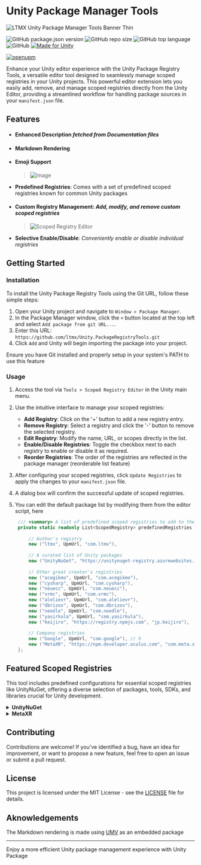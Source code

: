 # Unity Package Manager Tools

![LTMX Unity Package Manager Tools Banner Thin](https://github.com/ltmx/Unity.PackageManagerTools/assets/47640688/3677b97d-2bea-44ff-8bb6-7aee4f27ada2)


![GitHub package.json version](https://img.shields.io/github/package-json/v/ltmx/Unity.PackageManagerTools?color=blueviolet)
![GitHub repo size](https://img.shields.io/github/repo-size/ltmx/Unity.PackageManagerTools)
![GitHub top language](https://img.shields.io/github/languages/top/ltmx/Unity.PackageManagerTools?color=success)
![GitHub](https://img.shields.io/github/license/ltmx/Unity.PackageManagerTools)
[![Made for Unity](https://img.shields.io/badge/Made%20for-Unity-57b9d3.svg?logo=unity&color=blueviolet)](https://unity3d.com)

[![openupm](https://img.shields.io/npm/v/com.ltmx.unity.package-manager.tools?label=openupm&registry_uri=https://package.openupm.com)](https://openupm.com/packages/com.ltmx.package-manager.tools)



Enhance your Unity editor experience with the Unity Package Registry Tools, a versatile editor tool designed to seamlessly manage scoped registries in your Unity projects. This powerful editor extension lets you easily add, remove, and manage scoped registries directly from the Unity Editor, providing a streamlined workflow for handling package sources in your `manifest.json` file.

## Features

- #### Enhanced Description *fetched from Documentation files*
- #### Markdown Rendering
- #### Emoji Support
    > ![image](https://github.com/ltmx/Unity.PackageManagerTools/assets/47640688/71953d0c-9985-427a-bef0-b29c986793c5)

- **Predefined Registries**: Comes with a set of predefined scoped registries known for common Unity packages
- #### **Custom Registry Management**: *Add, modify, and remove custom scoped registries*
    > ![Scoped Registry Editor](https://github.com/ltmx/Unity.PackageManagerTools/assets/47640688/55393bf6-0efa-4290-adc6-c7605c4d2cc6)
- **Selective Enable/Disable**: *Conveniently enable or disable individual registries*




## Getting Started

### Installation

To install the Unity Package Registry Tools using the Git URL, follow these simple steps:

1. Open your Unity project and navigate to `Window > Package Manager`.
2. In the Package Manager window, click the `+` button located at the top left and select `Add package from git URL...`.
3. Enter this URL: `https://github.com/ltmx/Unity.PackageRegistryTools.git`
4. Click `Add` and Unity will begin importing the package into your project.

Ensure you have Git installed and properly setup in your system's PATH to use this feature
### Usage

1. Access the tool via `Tools > Scoped Registry Editor` in the Unity main menu.
2. Use the intuitive interface to manage your scoped registries:
    - **Add Registry**: Click on the '+' button to add a new registry entry.
    - **Remove Registry**: Select a registry and click the '-' button to remove the selected registry.
    - **Edit Registry**: Modify the name, URL, or scopes directly in the list.
    - **Enable/Disable Registries**: Toggle the checkbox next to each registry to enable or disable it as required.
    - **Reorder Registries**: The order of the registries are reflected in the package manager (reorderable list feature)
3. After configuring your scoped registries, click `Update Registries` to apply the changes to your `manifest.json` file.
4. A dialog box will confirm the successful update of scoped registries.
5. You can edit the default package list by modifying them from the editor script, here
   
   ```cs
    /// <summary> A list of predefined scoped registries to add to the manifest.json file. </summary>
    private static readonly List<ScopedRegistry> predefinedRegistries = new List<ScopedRegistry>() {
        
        // Author's registry
        new ("ltmx", UpmUrl, "com.ltmx"),
        
        // A curated list of Unity packages
        new ("UnityNuGet", "https://unitynuget-registry.azurewebsites.net", "org.nuget"),
        
        // Other great creator's registries
        new ("acegikmo", UpmUrl, "com.acegikmo"),
        new ("cysharp", UpmUrl, "com.cysharp"),
        new ("neuecc", UpmUrl, "com.neuecc"),
        new ("vrmc", UpmUrl, "com.vrmc"),
        new ("alelievr", UpmUrl, "com.alelievr"),
        new ("dbrizov", UpmUrl, "com.dbrizov"),
        new ("needle", UpmUrl, "com.needle"),
        new ("yasirkula", UpmUrl, "com.yasirkula"),
        new ("keijiro", "https://registry.npmjs.com", "jp.keijiro"),
        
        // Company registries
        new ("Google", UpmUrl, "com.google"), // h
        new ("MetaXR", "https://npm.developer.oculus.com", "com.meta.xr"),
    };
   ```

## Featured Scoped Registries

This tool includes predefined configurations for essential scoped registries like UnityNuGet, offering a diverse selection of packages, tools, SDKs, and libraries crucial for Unity development.

<details>
<summary><strong>UnityNuGet</strong></summary>

UnityNuGet offers a bridge to NuGet packages, allowing Unity developers to easily integrate thousands of .NET libraries into their projects. It's particularly useful for projects that rely on advanced .NET features or external .NET libraries.

**Registry Details**
- **Name**: UnityNuGet
- **URL**: `https://unitynuget-registry.azurewebsites.net`
- **Scopes**: `org.nuget`

</details>

<details>
<summary><strong>MetaXR</strong></summary>

The MetaXR Scoped Registry is a must-have for developers working on VR and AR applications, especially those targeting Oculus devices. It provides access to Oculus SDKs and tools essential for VR development.

**Registry Details**
- **Name**: MetaXR
- **URL**: `https://npm.developer.oculus.com`
- **Scopes**: `com.meta.xr`

</details>



## Contributing

Contributions are welcome! If you've identified a bug, have an idea for improvement, or want to propose a new feature, feel free to open an issue or submit a pull request.

## License

This project is licensed under the MIT License - see the [LICENSE](LICENSE) file for details.

## Aknowledgements

The Markdown rendering is made using [UMV](https://github.com/gwaredd/UnityMarkdownViewer) as an embedded package

---

Enjoy a more efficient Unity package management experience with Unity Package
